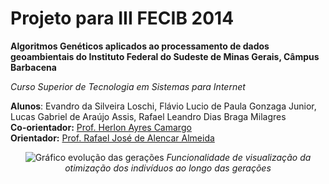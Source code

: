 # Projeto para III FECIB 2014

__Algoritmos Genéticos aplicados ao processamento de dados geoambientais do Instituto Federal do Sudeste de Minas Gerais, Câmpus Barbacena__

_Curso Superior de Tecnologia em Sistemas para Internet_

__Alunos__: Evandro da Silveira Loschi, Flávio Lucio de Paula Gonzaga Junior, Lucas Gabriel de Araújo Assis, Rafael Leandro Dias Braga Milagres<br />
__Co-orientador:__ <a href="http://lattes.cnpq.br/4486332934753771" target="_blank">Prof. Herlon Ayres Camargo</a><br />
__Orientador:__ <a href="http://lattes.cnpq.br/3995585094514614" target="_blank">Prof. Rafael José de Alencar Almeida</a>


<p align="center">
    <img src="https://raw.githubusercontent.com/rafjaa/algoritmos-geneticos-dados-geoambientais-if/master/imagens/grafico_geracoes.png" alt="Gráfico evolução das gerações" />
    <em>Funcionalidade de visualização da otimização dos indivíduos ao longo das gerações</em>
</p>
